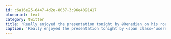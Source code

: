```yaml
---
id: c6a16e25-6447-4d2e-8037-3c96e4091417
blueprint: text
category: twitter
title: 'Really enjoyed the presentation tonight by @Renedian on his round-the-world motorcycle adventure. Great view on life/travel/motorcycles!'
caption: 'Really enjoyed the presentation tonight by <span class="username username_linked">@<a href="https://twitter.com/Renedian" title="Renedian Motorcycle Tours">Renedian</a></span> on his round-the-world motorcycle adventure. Great view on life/travel/motorcycles!'
---
```

